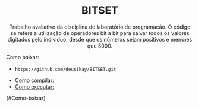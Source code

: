<h1 align="center">
    <a>BITSET </a>
</h1>
<p align="center">Trabalho avaliativo da disciplina de laboratório de programação. O código se refere a utilização de operadores bit a bit para salvar todos os valores digitados pelo individuo, desde que os números sejam positivos e menores que 5000.</p>


Como baixar:

- `https://github.com/deusikay/BITSET.git`
* [Como compilar:](#Como-compilar)
* [Como executar:](#Como-executar)

(#Como-baixar)
